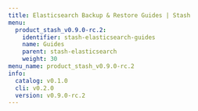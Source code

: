 ```yaml
---
title: Elasticsearch Backup & Restore Guides | Stash
menu:
  product_stash_v0.9.0-rc.2:
    identifier: stash-elasticsearch-guides
    name: Guides
    parent: stash-elasticsearch
    weight: 30
menu_name: product_stash_v0.9.0-rc.2
info:
  catalog: v0.1.0
  cli: v0.2.0
  version: v0.9.0-rc.2
---
```


